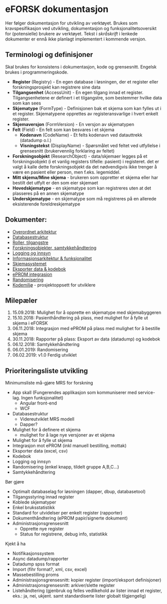# eFORSK dokumentasjon

Her følger dokumentasjon for utvikling av verktøyet. Brukes som kravspesifikasjon ved utvikling, dokumentasjon og funksjonalitetsoversikt for (potensielle) brukere av verktøyet. Tekst i *skråskrift* i lenkede dokumenter er ennå ikke planlagt implementert i kommende versjon.

## Terminologi og definisjoner

Skal brukes for konsistens i dokumentasjon, kode og grensesnitt. Engelsk brukes i programmeringskode.

* **Register** (Registry) - En egen database i løsningen, der et register eller forskningsprosjekt kan registrere sine data
* **Tilgangsenhet** (AccessUnit) - En egen tilgang innad et register. Tilgangsenhetene er definert i et tilgangstre, som bestemmer hvilke data som kan sees
* **Skjematype** (FormType) - Definisjonen bak et skjema som kan fylles ut i et register. Skjematypene opprettes av registeransvarlige i hvert enkelt register.
* **Skjemaversjon** (FormVersion) - En versjon av skjematypen
* **Felt** (Field) - En felt som kan besvares i et skjema
	* **Kodenavn** (CodeName) - Et felts kodenavn ved datauttrekk (datadump o.l.)
	* **Visningstekst** (DisplayName) - Spørsmålet ved feltet ved utfyllelse i grensesnitt (brukervennlig forklaring av feltet)
* **Forskningsobjekt** (ResearchObject) - data/skjemaer legges på et forskningsobjekt (i et vanlig registers tilfelle: pasient) i registeret. det er valgt å kalle dette forskningsobjekt da det nødvendigvis ikke trenger å være en pasient eller person, men f.eks. legemiddel.
* **Mitt skjema/Mine skjema** - brukeren som oppretter et skjema eller har bestilt det utfylt er den som eier skjemaet
* **Hovedskjematype** - en skjematype som kan registreres uten at det plasseres på en annen skjematype
* **Underskjematype** - en skjematype som må registreres på en allerede eksisterende foreldreskjematype

## Dokumenter:
* [Overordnet arkitektur](Overordnet%20arkitektur)
* [Databasestruktur](Databasestruktur)
* [Roller, tilgangstre](Roller%20og%20tilgangstre)
* [Forskningsobjekter, samtykkehåndtering](Forskningsobjekter)
* [Logging og innsyn](Logging%20og%20innsyn)
* [Informasjonsarkitektur & funksjonalitet](Informasjonsarkitektur)
* [Skjemasystemet](Skjemasystemet)
* [Eksporter data & kodebok](Datadump%20og%20kodebok)
* [ePROM integrasjon](PROMS%20integrasjon)
* [Randomisering](Randomisering)
* [Kodemiljø](Kodemiljø) - prosjektoppsett for utviklere

## Milepæler

1. 15.09.2018: Mulighet for å opprette en skjematype med skjemabyggeren
2. 15.10.2018: Pasienthåndtering på plass, med mulighet for å fylle ut skjema i eFORSK
3. 06.11.2018: Integrasjon med ePROM på plass med mulighet for å bestille skjema
4. 30.11.2018: Rapporter på plass: Eksport av data (datadump) og kodebok
5. 06.12.2018: Samtykkehåndtering
6. 06.01.2019: Randomisering
7. 06.02.2019: v1.0 Ferdig utviklet

## Prioriteringsliste utvikling

Minimumsliste må-gjøre MRS for forskning
- App skall (Fungerendes applikasjon som kommuniserer med service-lag. Ingen funksjonalitet)
	- Angular front-end
	- WCF
- Databasestruktur
	- Videreutviklet MRS modell
	- Dapper?
- Mulighet for å definere et skjema
	- mulighet for å lage nye versjoner av et skjema
- Mulighet for å fylle ut skjema
- Integrasjon mot ePROM (inkl manuell bestilling,  mottak)
- Eksporter data (excel, csv)
- Kodebok
- Logging og innsyn
- Randomisering (enkel knapp, tildelt gruppe  A,B,C...)
- Samtykkehåndtering

Bør gjøre
- Optimalt databaselag for løsningen (dapper, dbup, databasetool)
- Tilgangsstyring innad register
- Koblede skjematyper
- Enkel bruksstatistikk
- Standard for utvidelser per enkelt register (rapporter)
- Dokumenthåndtering (ePROM papir/signerte dokument)
- Administrasjonsgrensesnitt 
	- Opprette nye register
	- Status for registrene, debug info, statistikk

Kjekt å ha
- Notifikasjonssystem
- Async datadump/rapporter
- Datadump spss format
- Import (fihr format?, xml, csv, excel)
- Massebestilling proms
- Administrasjonsgrensesnitt: kopier register (import/eksport definisjoner)
- Administrasjonsgrensesnitt: arkiver/slette register
- Listehåndtering (gjenbruk og felles vedlikehold av lister innad et register, eks.: ja, nei, ukjent. samt standardiserte lister globalt tilgjengelig)
